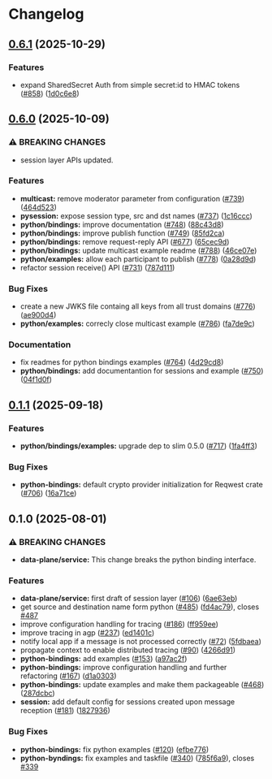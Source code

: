 # Changelog

## [0.6.1](https://github.com/agntcy/slim/compare/slim-bindings-examples-v0.6.0...slim-bindings-examples-v0.6.1) (2025-10-29)


### Features

* expand SharedSecret Auth from simple secret:id to HMAC tokens ([#858](https://github.com/agntcy/slim/issues/858)) ([1d0c6e8](https://github.com/agntcy/slim/commit/1d0c6e8f694ee15ac437564fe6400b4d7bd4dde1))

## [0.6.0](https://github.com/agntcy/slim/compare/slim-bindings-examples-v0.1.1...slim-bindings-examples-v0.6.0) (2025-10-09)


### ⚠ BREAKING CHANGES

* session layer APIs updated.

### Features

* **multicast:** remove moderator parameter from configuration ([#739](https://github.com/agntcy/slim/issues/739)) ([464d523](https://github.com/agntcy/slim/commit/464d523205a6f972e633eddd842c007929bb7974))
* **pysession:** expose session type, src and dst names ([#737](https://github.com/agntcy/slim/issues/737)) ([1c16ccc](https://github.com/agntcy/slim/commit/1c16ccc74d4b0572a424369223320bf8a52269c2))
* **python/bindings:** improve documentation ([#748](https://github.com/agntcy/slim/issues/748)) ([88c43d8](https://github.com/agntcy/slim/commit/88c43d8a39acc8457fa9ed8344dac7ea85821887))
* **python/bindings:** improve publish function ([#749](https://github.com/agntcy/slim/issues/749)) ([85fd2ca](https://github.com/agntcy/slim/commit/85fd2ca2e24794998203fd25b51964eabc10c04e))
* **python/bindings:** remove request-reply API ([#677](https://github.com/agntcy/slim/issues/677)) ([65cec9d](https://github.com/agntcy/slim/commit/65cec9d9fc4439a696aadae2edad940792a52fa1))
* **python/bindings:** update multicast example readme ([#788](https://github.com/agntcy/slim/issues/788)) ([46ce07e](https://github.com/agntcy/slim/commit/46ce07e3467cf10cee143e30d7e5c73920c1f4b9))
* **python/examples:** allow each participant to publish ([#778](https://github.com/agntcy/slim/issues/778)) ([0a28d9d](https://github.com/agntcy/slim/commit/0a28d9d0c02adb08065e56043491208a638e2661))
* refactor session receive() API ([#731](https://github.com/agntcy/slim/issues/731)) ([787d111](https://github.com/agntcy/slim/commit/787d111d030de5768385b72ea7a794ced85d6652))


### Bug Fixes

* create a new JWKS file containg all keys from all trust domains ([#776](https://github.com/agntcy/slim/issues/776)) ([ae900d4](https://github.com/agntcy/slim/commit/ae900d4c1e7a5f178e642c87e08ed8ab2d20c719))
* **python/examples:** correcly close multicast example ([#786](https://github.com/agntcy/slim/issues/786)) ([fa7de9c](https://github.com/agntcy/slim/commit/fa7de9cfcc872749b6cbf37568fd5a38b91191e2))


### Documentation

* fix readmes for python bindings examples ([#764](https://github.com/agntcy/slim/issues/764)) ([4d29cd8](https://github.com/agntcy/slim/commit/4d29cd8b5622a84ec4e06ecb796acc07906c93bc))
* **python/bindings:** add documentantion for sessions and example ([#750](https://github.com/agntcy/slim/issues/750)) ([04f1d0f](https://github.com/agntcy/slim/commit/04f1d0f583698e94394b86f73445532c328a7796))

## [0.1.1](https://github.com/agntcy/slim/compare/slim-bindings-examples-v0.1.0...slim-bindings-examples-v0.1.1) (2025-09-18)


### Features

* **python/bindings/examples:** upgrade dep to slim 0.5.0 ([#717](https://github.com/agntcy/slim/issues/717)) ([1fa4ff3](https://github.com/agntcy/slim/commit/1fa4ff31571caff4ccfd7da4c6c68d4c1999da2c))


### Bug Fixes

* **python-bindings:** default crypto provider initialization for Reqwest crate ([#706](https://github.com/agntcy/slim/issues/706)) ([16a71ce](https://github.com/agntcy/slim/commit/16a71ced6164e4b6df7953f897b8f195fd56b097))

## 0.1.0 (2025-08-01)


### ⚠ BREAKING CHANGES

* **data-plane/service:** This change breaks the python binding interface.

### Features

* **data-plane/service:** first draft of session layer ([#106](https://github.com/agntcy/slim/issues/106)) ([6ae63eb](https://github.com/agntcy/slim/commit/6ae63eb76a13be3c231d1c81527bb0b1fd901bac))
* get source and destination name form python ([#485](https://github.com/agntcy/slim/issues/485)) ([fd4ac79](https://github.com/agntcy/slim/commit/fd4ac796f38ee8785a0108b4936028a2068f8b64)), closes [#487](https://github.com/agntcy/slim/issues/487)
* improve configuration handling for tracing ([#186](https://github.com/agntcy/slim/issues/186)) ([ff959ee](https://github.com/agntcy/slim/commit/ff959ee95670ce8bbfc48bc18ccb534270178a2e))
* improve tracing in agp ([#237](https://github.com/agntcy/slim/issues/237)) ([ed1401c](https://github.com/agntcy/slim/commit/ed1401cf91aefa0e3f66c5461e6b331c96f26811))
* notify local app if a message is not processed correctly ([#72](https://github.com/agntcy/slim/issues/72)) ([5fdbaea](https://github.com/agntcy/slim/commit/5fdbaea40d335c29cf48906528d9c26f1994c520))
* propagate context to enable distributed tracing ([#90](https://github.com/agntcy/slim/issues/90)) ([4266d91](https://github.com/agntcy/slim/commit/4266d91854fa235dc6b07b108aa6cfb09a55e433))
* **python-bindings:** add examples ([#153](https://github.com/agntcy/slim/issues/153)) ([a97ac2f](https://github.com/agntcy/slim/commit/a97ac2fc11bfbcd2c38d8f26902b1447a05ad4ac))
* **python-bindings:** improve configuration handling and further refactoring ([#167](https://github.com/agntcy/slim/issues/167)) ([d1a0303](https://github.com/agntcy/slim/commit/d1a030322b3270a0bfe762534c5f326958cd7a8b))
* **python-bindings:** update examples and make them packageable ([#468](https://github.com/agntcy/slim/issues/468)) ([287dcbc](https://github.com/agntcy/slim/commit/287dcbc8932e0978662e2148e08bee95fab1ce3b))
* **session:** add default config for sessions created upon message reception ([#181](https://github.com/agntcy/slim/issues/181)) ([1827936](https://github.com/agntcy/slim/commit/18279363432a8869aabc2895784a6bdae74cf19f))


### Bug Fixes

* **python-bindings:** fix python examples ([#120](https://github.com/agntcy/slim/issues/120)) ([efbe776](https://github.com/agntcy/slim/commit/efbe7768d37b2a8fa86eea8afb8228a5345cbf95))
* **python-byndings:** fix examples and taskfile ([#340](https://github.com/agntcy/slim/issues/340)) ([785f6a9](https://github.com/agntcy/slim/commit/785f6a99f319784000c7c61a0b1dbf6d7fb5d97c)), closes [#339](https://github.com/agntcy/slim/issues/339)
